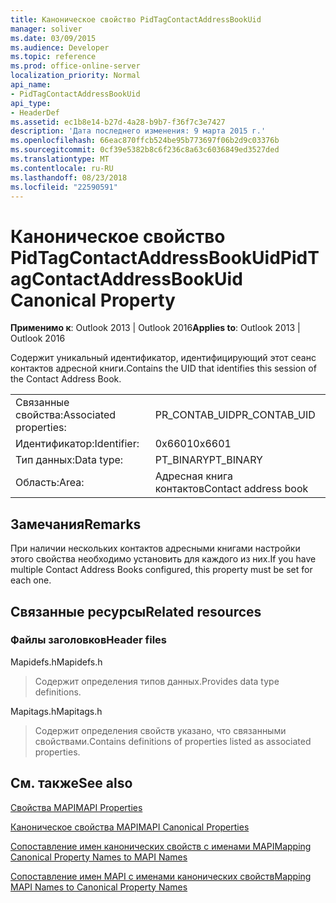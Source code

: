```yaml
---
title: Каноническое свойство PidTagContactAddressBookUid
manager: soliver
ms.date: 03/09/2015
ms.audience: Developer
ms.topic: reference
ms.prod: office-online-server
localization_priority: Normal
api_name:
- PidTagContactAddressBookUid
api_type:
- HeaderDef
ms.assetid: ec1b8e14-b27d-4a28-b9b7-f36f7c3e7427
description: 'Дата последнего изменения: 9 марта 2015 г.'
ms.openlocfilehash: 66eac870ffcb524be95b773697f06b2d9c03376b
ms.sourcegitcommit: 0cf39e5382b8c6f236c8a63c6036849ed3527ded
ms.translationtype: MT
ms.contentlocale: ru-RU
ms.lasthandoff: 08/23/2018
ms.locfileid: "22590591"
---
```

# <a name="pidtagcontactaddressbookuid-canonical-property"></a><span data-ttu-id="413b2-103">Каноническое свойство PidTagContactAddressBookUid</span><span class="sxs-lookup"><span data-stu-id="413b2-103">PidTagContactAddressBookUid Canonical Property</span></span>

  
  
<span data-ttu-id="413b2-104">**Применимо к**: Outlook 2013 | Outlook 2016</span><span class="sxs-lookup"><span data-stu-id="413b2-104">**Applies to**: Outlook 2013 | Outlook 2016</span></span> 
  
<span data-ttu-id="413b2-105">Содержит уникальный идентификатор, идентифицирующий этот сеанс контактов адресной книги.</span><span class="sxs-lookup"><span data-stu-id="413b2-105">Contains the UID that identifies this session of the Contact Address Book.</span></span>
  
|||
|:-----|:-----|
|<span data-ttu-id="413b2-106">Связанные свойства:</span><span class="sxs-lookup"><span data-stu-id="413b2-106">Associated properties:</span></span>  <br/> |<span data-ttu-id="413b2-107">PR_CONTAB_UID</span><span class="sxs-lookup"><span data-stu-id="413b2-107">PR_CONTAB_UID</span></span>  <br/> |
|<span data-ttu-id="413b2-108">Идентификатор:</span><span class="sxs-lookup"><span data-stu-id="413b2-108">Identifier:</span></span>  <br/> |<span data-ttu-id="413b2-109">0x6601</span><span class="sxs-lookup"><span data-stu-id="413b2-109">0x6601</span></span>  <br/> |
|<span data-ttu-id="413b2-110">Тип данных:</span><span class="sxs-lookup"><span data-stu-id="413b2-110">Data type:</span></span>  <br/> |<span data-ttu-id="413b2-111">PT_BINARY</span><span class="sxs-lookup"><span data-stu-id="413b2-111">PT_BINARY</span></span>  <br/> |
|<span data-ttu-id="413b2-112">Область:</span><span class="sxs-lookup"><span data-stu-id="413b2-112">Area:</span></span>  <br/> |<span data-ttu-id="413b2-113">Адресная книга контактов</span><span class="sxs-lookup"><span data-stu-id="413b2-113">Contact address book</span></span>  <br/> |
   
## <a name="remarks"></a><span data-ttu-id="413b2-114">Замечания</span><span class="sxs-lookup"><span data-stu-id="413b2-114">Remarks</span></span>

<span data-ttu-id="413b2-115">При наличии нескольких контактов адресными книгами настройки этого свойства необходимо установить для каждого из них.</span><span class="sxs-lookup"><span data-stu-id="413b2-115">If you have multiple Contact Address Books configured, this property must be set for each one.</span></span> 
  
## <a name="related-resources"></a><span data-ttu-id="413b2-116">Связанные ресурсы</span><span class="sxs-lookup"><span data-stu-id="413b2-116">Related resources</span></span>

### <a name="header-files"></a><span data-ttu-id="413b2-117">Файлы заголовков</span><span class="sxs-lookup"><span data-stu-id="413b2-117">Header files</span></span>

<span data-ttu-id="413b2-118">Mapidefs.h</span><span class="sxs-lookup"><span data-stu-id="413b2-118">Mapidefs.h</span></span>
  
> <span data-ttu-id="413b2-119">Содержит определения типов данных.</span><span class="sxs-lookup"><span data-stu-id="413b2-119">Provides data type definitions.</span></span>
    
<span data-ttu-id="413b2-120">Mapitags.h</span><span class="sxs-lookup"><span data-stu-id="413b2-120">Mapitags.h</span></span>
  
> <span data-ttu-id="413b2-121">Содержит определения свойств указано, что связанными свойствами.</span><span class="sxs-lookup"><span data-stu-id="413b2-121">Contains definitions of properties listed as associated properties.</span></span>
    
## <a name="see-also"></a><span data-ttu-id="413b2-122">См. также</span><span class="sxs-lookup"><span data-stu-id="413b2-122">See also</span></span>



[<span data-ttu-id="413b2-123">Свойства MAPI</span><span class="sxs-lookup"><span data-stu-id="413b2-123">MAPI Properties</span></span>](mapi-properties.md)
  
[<span data-ttu-id="413b2-124">Каноническое свойства MAPI</span><span class="sxs-lookup"><span data-stu-id="413b2-124">MAPI Canonical Properties</span></span>](mapi-canonical-properties.md)
  
[<span data-ttu-id="413b2-125">Сопоставление имен канонических свойств с именами MAPI</span><span class="sxs-lookup"><span data-stu-id="413b2-125">Mapping Canonical Property Names to MAPI Names</span></span>](mapping-canonical-property-names-to-mapi-names.md)
  
[<span data-ttu-id="413b2-126">Сопоставление имен MAPI с именами канонических свойств</span><span class="sxs-lookup"><span data-stu-id="413b2-126">Mapping MAPI Names to Canonical Property Names</span></span>](mapping-mapi-names-to-canonical-property-names.md)

